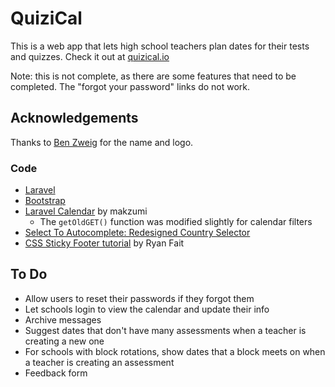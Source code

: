 # QuiziCal

This is a web app that lets high school teachers plan dates for their tests and quizzes. Check it out at [quizical.io](quizical.io)

Note: this is not complete, as there are some features that need to be completed. The "forgot your password" links do not work.

## Acknowledgements

Thanks to [Ben Zweig](tfzweig.com) for the name and logo.

### Code

* [Laravel](laravel.com)
* [Bootstrap](getbootstrap.com)
* [Laravel Calendar](https://github.com/makzumi/laravel-calendar) by makzumi
	* The `getOldGET()` function was modified slightly for calendar filters
* [Select To Autocomplete: Redesigned Country Selector](http://baymard.com/labs/country-selector)
* [CSS Sticky Footer tutorial](http://ryanfait.com/sticky-footer/) by Ryan Fait

## To Do

* Allow users to reset their passwords if they forgot them
* Let schools login to view the calendar and update their info
* Archive messages
* Suggest dates that don't have many assessments when a teacher is creating a new one
* For schools with block rotations, show dates that a block meets on when a teacher is creating an assessment
* Feedback form